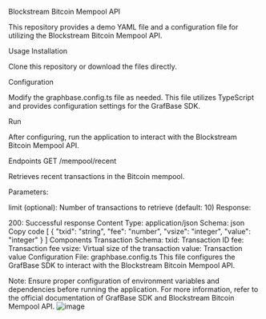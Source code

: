 Blockstream Bitcoin Mempool API

This repository provides a demo YAML file and a configuration file for utilizing the Blockstream Bitcoin Mempool API.

Usage
Installation

Clone this repository or download the files directly.

Configuration

Modify the graphbase.config.ts file as needed. This file utilizes TypeScript and provides configuration settings for the GrafBase SDK.

Run

After configuring, run the application to interact with the Blockstream Bitcoin Mempool API.

Endpoints
GET /mempool/recent

Retrieves recent transactions in the Bitcoin mempool.

Parameters:

limit (optional): Number of transactions to retrieve (default: 10)
Response:

200: Successful response
Content Type: application/json
Schema:
json
Copy code
[
  {
    "txid": "string",
    "fee": "number",
    "vsize": "integer",
    "value": "integer"
  }
]
Components
Transaction Schema:
txid: Transaction ID
fee: Transaction fee
vsize: Virtual size of the transaction
value: Transaction value
Configuration File: graphbase.config.ts
This file configures the GrafBase SDK to interact with the Blockstream Bitcoin Mempool API.


Note:
Ensure proper configuration of environment variables and dependencies before running the application.
For more information, refer to the official documentation of GrafBase SDK and Blockstream Bitcoin Mempool API.
![image](https://github.com/SidharthReddy11265/sid_bitcoin_graphbase/assets/113542771/4c4323e8-8c6b-47f6-97b3-dd7f4142fed7)
